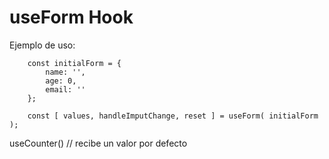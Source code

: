 # useForm Hook

Ejemplo de uso:
```
    const initialForm = {
        name: '',
        age: 0,
        email: ''
    };
    
    const [ values, handleImputChange, reset ] = useForm( initialForm );
```

 useCounter() // recibe un valor por defecto